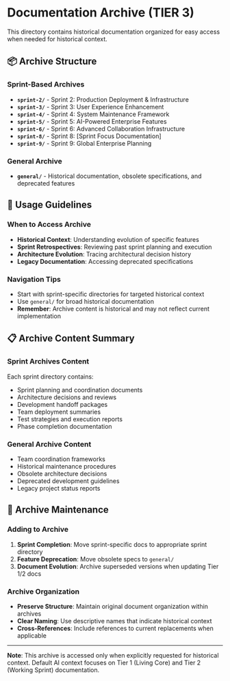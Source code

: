 # Documentation Archive (TIER 3)

This directory contains historical documentation organized for easy access when needed for historical context.

## 📦 Archive Structure

### Sprint-Based Archives
- **`sprint-2/`** - Sprint 2: Production Deployment & Infrastructure
- **`sprint-3/`** - Sprint 3: User Experience Enhancement
- **`sprint-4/`** - Sprint 4: System Maintenance Framework
- **`sprint-5/`** - Sprint 5: AI-Powered Enterprise Features
- **`sprint-6/`** - Sprint 6: Advanced Collaboration Infrastructure
- **`sprint-8/`** - Sprint 8: [Sprint Focus Documentation]
- **`sprint-9/`** - Sprint 9: Global Enterprise Planning

### General Archive
- **`general/`** - Historical documentation, obsolete specifications, and deprecated features

## 🎯 Usage Guidelines

### When to Access Archive
- **Historical Context**: Understanding evolution of specific features
- **Sprint Retrospectives**: Reviewing past sprint planning and execution
- **Architecture Evolution**: Tracing architectural decision history
- **Legacy Documentation**: Accessing deprecated specifications

### Navigation Tips
- Start with sprint-specific directories for targeted historical context
- Use `general/` for broad historical documentation
- **Remember**: Archive content is historical and may not reflect current implementation

## 📋 Archive Content Summary

### Sprint Archives Content
Each sprint directory contains:
- Sprint planning and coordination documents
- Architecture decisions and reviews
- Development handoff packages
- Team deployment summaries
- Test strategies and execution reports
- Phase completion documentation

### General Archive Content
- Team coordination frameworks
- Historical maintenance procedures
- Obsolete architecture decisions
- Deprecated development guidelines
- Legacy project status reports

## 🔄 Archive Maintenance

### Adding to Archive
1. **Sprint Completion**: Move sprint-specific docs to appropriate sprint directory
2. **Feature Deprecation**: Move obsolete specs to `general/`
3. **Document Evolution**: Archive superseded versions when updating Tier 1/2 docs

### Archive Organization
- **Preserve Structure**: Maintain original document organization within archives
- **Clear Naming**: Use descriptive names that indicate historical context
- **Cross-References**: Include references to current replacements when applicable

---

**Note**: This archive is accessed only when explicitly requested for historical context. Default AI context focuses on Tier 1 (Living Core) and Tier 2 (Working Sprint) documentation.